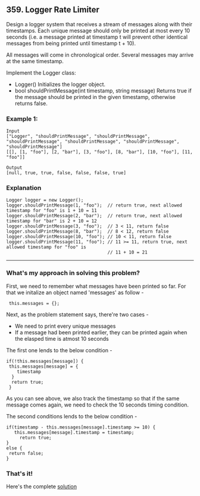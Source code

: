 ## 359. Logger Rate Limiter

Design a logger system that receives a stream of messages along with their timestamps. Each unique message should only be printed at most every 10 seconds (i.e. a message printed at timestamp t will prevent other identical messages from being printed until timestamp t + 10).

All messages will come in chronological order. Several messages may arrive at the same timestamp.

Implement the Logger class:

- Logger() Initializes the logger object.
- bool shouldPrintMessage(int timestamp, string message) Returns true if the message should be printed in the given timestamp, otherwise returns false.

### Example 1:

```
Input
["Logger", "shouldPrintMessage", "shouldPrintMessage", "shouldPrintMessage", "shouldPrintMessage", "shouldPrintMessage", "shouldPrintMessage"]
[[], [1, "foo"], [2, "bar"], [3, "foo"], [8, "bar"], [10, "foo"], [11, "foo"]]
```


```
Output
[null, true, true, false, false, false, true]
```

### Explanation
```
Logger logger = new Logger();
logger.shouldPrintMessage(1, "foo");  // return true, next allowed timestamp for "foo" is 1 + 10 = 11
logger.shouldPrintMessage(2, "bar");  // return true, next allowed timestamp for "bar" is 2 + 10 = 12
logger.shouldPrintMessage(3, "foo");  // 3 < 11, return false
logger.shouldPrintMessage(8, "bar");  // 8 < 12, return false
logger.shouldPrintMessage(10, "foo"); // 10 < 11, return false
logger.shouldPrintMessage(11, "foo"); // 11 >= 11, return true, next allowed timestamp for "foo" is
                                      // 11 + 10 = 21
 ```       
 
<hr/> 
 
 ### What's my approach in solving this problem?
 
 First, we need to remember what messages have been printed so far. For that we initalize an object named 'messages' as follow -
 ```
  this.messages = {};
 ```
 
 Next, as the problem statement says, there're two cases -
 - We need to print every unique messages
 - If a message had been printed earlier, they can be printed again when the elasped time is atmost 10 seconds
 
 The first one lends to the below condition -
 ```
 if(!this.messages[message]) {
  this.messages[message] = {
     timestamp
   }
   return true;
  }
 ```
 As you can see above, we also track the timestamp so that if the same message comes again, we need to check the 10 seconds timing condition.
 
 The second conditions lends to the below condition -
 ```
 if(timestamp - this.messages[message].timestamp >= 10) {
    this.messages[message].timestamp = timestamp;
      return true;
 }
 else {
  return false;
 }
 ```       
 
 ### That's it!
 
 Here's the complete [solution](https://github.com/hawaijar/FireLeetcode/blob/master/day:100/shouldPrintMessage.js)
        
 
